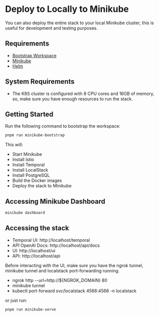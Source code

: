 # Deploy to Locally to Minikube

You can also deploy the entire stack to your local Minikube cluster, this is useful for development and testing purposes.

## Requirements

- [Bootstrap Workspace](./run-locally.md)
- [Minikube](https://minikube.sigs.k8s.io/docs/start/)
- [Helm](https://helm.sh/docs/intro/install/)

## System Requirements

- The K8S cluster is configured with 8 CPU cores and 16GB of memory, so, make sure you have enough resources to run the stack.

## Getting Started

Run the following command to bootstrap the workspace:

```bash
pnpm run minikube-bootstrap
```

This will:

- Start Minikube
- Install Istio
- Install Temporal
- Install LocalStack
- Install PostgreSQL
- Build the Docker images
- Deploy the stack to Minikube

## Accessing Minikube Dashboard

```bash
minikube dashboard
```

## Accessing the stack

- Temporal UI: http://localhost/temporal
- API OpenAI Docs: http://localhost/api/docs
- UI: http://localhost/ui
- API: http://localhost/api

Before interacting with the UI, make sure you have the ngrok tunnel, minikube tunnel and localstack port-forwarding running.

- ngrok http --url=http://${NGROK_DOMAIN} 80
- minikube tunnel
- kubectl port-forward svc/localstack 4566:4566 -n localstack

or just run:

```bash
pnpm run minikube-serve
```
